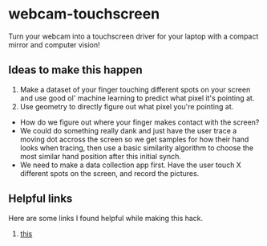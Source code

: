 # webcam-touchscreen
Turn your webcam into a touchscreen driver for your laptop with a compact mirror and computer vision!

## Ideas to make this happen
1. Make a dataset of your finger touching different spots on your screen and use good ol' machine learning to predict what pixel it's pointing at.
2. Use geometry to directly figure out what pixel you're pointing at.
  * How do we figure out where your finger makes contact with the screen?
  * We could do something really dank and just have the user trace a moving dot accross the screen so we get samples for how their hand looks when tracing, then use a basic similarity algorithm to choose the most similar hand position after this initial synch.
  * We need to make a data collection app first. Have the user touch X different spots on the screen, and record the pictures.
## Helpful links
Here are some links I found helpful while making this hack.
1. [this](https://dev.to/amarlearning/finger-detection-and-tracking-using-opencv-and-python-586m)
